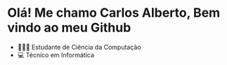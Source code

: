 # Olá! Me chamo Carlos Alberto, Bem vindo ao meu Github

- 👨🏼‍🎓 Estudante de Ciência da Computação
- 💻 Técnico em Informática 
